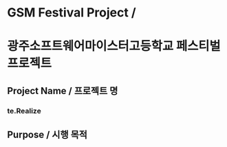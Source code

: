 # GSM Festival Project / 
# 광주소프트웨어마이스터고등학교 페스티벌 프로젝트
## Project Name / 프로젝트 명
### te.Realize
## Purpose / 시행 목적
### 

